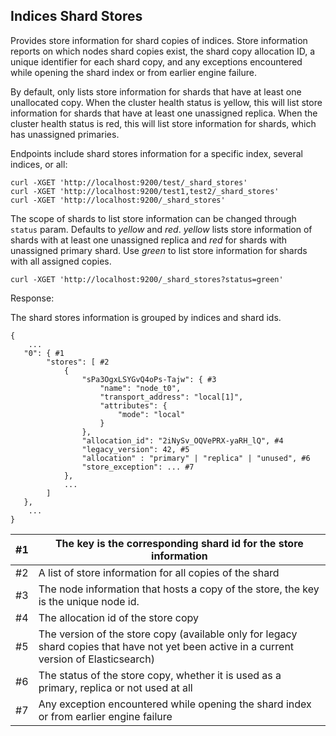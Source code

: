 ## Indices Shard Stores

Provides store information for shard copies of indices. Store information reports on which nodes shard copies exist, the shard copy allocation ID, a unique identifier for each shard copy, and any exceptions encountered while opening the shard index or from earlier engine failure.

By default, only lists store information for shards that have at least one unallocated copy. When the cluster health status is yellow, this will list store information for shards that have at least one unassigned replica. When the cluster health status is red, this will list store information for shards, which has unassigned primaries.

Endpoints include shard stores information for a specific index, several indices, or all:
    
    
    curl -XGET 'http://localhost:9200/test/_shard_stores'
    curl -XGET 'http://localhost:9200/test1,test2/_shard_stores'
    curl -XGET 'http://localhost:9200/_shard_stores'

The scope of shards to list store information can be changed through `status` param. Defaults to _yellow_ and _red_. _yellow_ lists store information of shards with at least one unassigned replica and _red_ for shards with unassigned primary shard. Use _green_ to list store information for shards with all assigned copies.
    
    
    curl -XGET 'http://localhost:9200/_shard_stores?status=green'

Response:

The shard stores information is grouped by indices and shard ids.
    
    
    {
        ...
       "0": { #1
            "stores": [ #2
                {
                    "sPa3OgxLSYGvQ4oPs-Tajw": { #3
                        "name": "node_t0",
                        "transport_address": "local[1]",
                        "attributes": {
                            "mode": "local"
                        }
                    },
                    "allocation_id": "2iNySv_OQVePRX-yaRH_lQ", #4
                    "legacy_version": 42, #5
                    "allocation" : "primary" | "replica" | "unused", #6
                    "store_exception": ... #7
                },
                ...
            ]
       },
        ...
    }

#1| The key is the corresponding shard id for the store information     
---|---    
#2| A list of store information for all copies of the shard     
#3| The node information that hosts a copy of the store, the key is the unique node id.     
#4| The allocation id of the store copy     
#5| The version of the store copy (available only for legacy shard copies that have not yet been active in a current version of Elasticsearch)    
#6| The status of the store copy, whether it is used as a primary, replica or not used at all     
#7| Any exception encountered while opening the shard index or from earlier engine failure 

